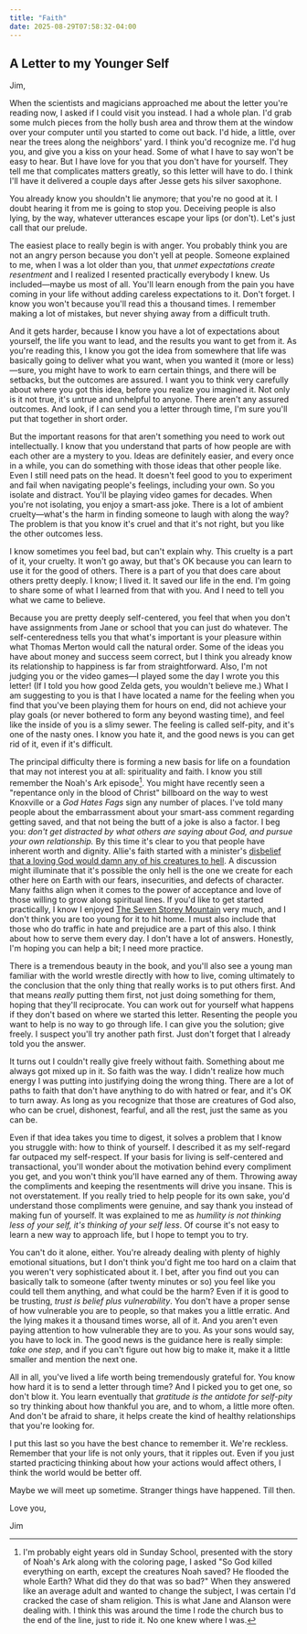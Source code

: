 ```yaml
---
title: "Faith"
date: 2025-08-29T07:58:32-04:00
---
```


## A Letter to my Younger Self

Jim,

When the scientists and magicians approached me about the letter you're reading now, I asked if I could visit you instead. I had a whole plan. I'd grab some mulch pieces from the holly bush area and throw them at the window over your computer until you started to come out back. I'd hide, a little, over near the trees along the neighbors' yard. I think you'd recognize me. I'd hug you, and give you a kiss on your head. Some of what I have to say won't be easy to hear. But I have love for you that you don't have for yourself. They tell me that complicates matters greatly, so this letter will have to do. I think I'll have it delivered a couple days after Jesse gets his silver saxophone.

You already know you shouldn't lie anymore; that you're no good at it. I doubt hearing it from me is going to stop you. Deceiving people is also lying, by the way, whatever utterances escape your lips (or don't). Let's just call that our prelude.

The easiest place to really begin is with anger. You probably think you are not an angry person because you don't yell at people. Someone explained to me, when I was a lot older than you, that _unmet expectations create resentment_ and I realized I resented practically everybody I knew. Us included—maybe us most of all. You'll learn enough from the pain you have coming in your life without adding careless expectations to it. Don't forget. I know you won't because you'll read this a thousand times. I remember making a lot of mistakes, but never shying away from a difficult truth.

And it gets harder, because I know you have a lot of expectations about yourself, the life you want to lead, and the results you want to get from it. As you're reading this, I know you got the idea from somewhere that life was basically going to deliver what you want, when you wanted it (more or less)—sure, you might have to work to earn certain things, and there will be setbacks, but the outcomes are assured. I want you to think very carefully about where you got this idea, before you realize you imagined it. Not only is it not true, it's untrue and unhelpful to anyone. There aren't any assured outcomes. And look, if I can send you a letter through time, I'm sure you'll put that together in short order.

But the important reasons for that aren't something you need to work out intellectually. I know that you understand that parts of how people are with each other are a mystery to you. Ideas are definitely easier, and every once in a while, you can do something with those ideas that other people like. Even I still need pats on the head. It doesn't feel good to you to experiment and fail when navigating people's feelings, including your own. So you isolate and distract. You'll be playing video games for decades. When you're not isolating, you enjoy a smart-ass joke. There is a lot of ambient cruelty—what's the harm in finding someone to laugh with along the way? The problem is that you know it's cruel and that it's not right, but you like the other outcomes less.

I know sometimes you feel bad, but can't explain why. This cruelty is a part of it, your cruelty. It won't go away, but that's OK because you can learn to use it for the good of others. There is a part of you that does care about others pretty deeply. I know; I lived it. It saved our life in the end. I'm going to share some of what I learned from that with you. And I need to tell you what we came to believe.

Because you are pretty deeply self-centered, you feel that when you don't have assignments from Jane or school that you can just do whatever. The self-centeredness tells you that what's important is your pleasure within what Thomas Merton would call the natural order. Some of the ideas you have about money and success seem correct, but I think you already know its relationship to happiness is far from straightforward. Also, I'm not judging you or the video games—I played some the day I wrote you this letter! (If I told you how good Zelda gets, you wouldn't believe me.) What I am suggesting to you is that I have located a name for the feeling when you find that you've been playing them for hours on end, did not achieve your play goals (or never bothered to form any beyond wasting time), and feel like the inside of you is a slimy sewer. The feeling is called self-pity, and it's one of the nasty ones. I know you hate it, and the good news is you can get rid of it, even if it's difficult.

The principal difficulty there is forming a new basis for life on a foundation that may not interest you at all: spirituality and faith. I know you still remember the Noah's Ark episode[^1]. You might have recently seen a "repentance only in the blood of Christ" billboard on the way to west Knoxville or a _God Hates Fags_ sign any number of places. I've told many people about the embarrassment about your smart-ass comment regarding getting saved, and that not being the butt of a joke is also a factor. I beg you: _don't get distracted by what others are saying about God, and pursue your own relationship._ By this time it's clear to you that people have inherent worth and dignity. Allie's faith started with a minister's [disbelief that a loving God would damn any of his creatures to hell](https://www.uua.org/lifespan/curricula/grace/session3/115166.shtml). A discussion might illuminate that it's possible the only hell is the one we create for each other here on Earth with our fears, insecurities, and defects of character. Many faiths align when it comes to the power of acceptance and love of those willing to grow along spiritual lines. If you'd like to get started practically, I know I enjoyed [The Seven Storey Mountain](https://merton.org/ITMS/Seasonal/15/15-1Maltis.pdf) very much, and I don't think you are too young for it to hit home.  I must also include that those who do traffic in hate and prejudice are a part of this also.  I think about how to serve them every day.  I don't have a lot of answers.  Honestly, I'm hoping you can help a bit; I need more practice.

There is a tremendous beauty in the book, and you'll also see a young man familiar with the world wrestle directly with how to live, coming ultimately to the conclusion that the only thing that really works is to put others first. And that means *really* putting them first, not just doing something for them, hoping that they'll reciprocate. You can work out for yourself what happens if they don't based on where we started this letter. Resenting the people you want to help is no way to go through life. I can give you the solution; give freely. I suspect you'll try another path first. Just don't forget that I already told you the answer.

It turns out I couldn't really give freely without faith. Something about me always got mixed up in it. So faith was the way. I didn't realize how much energy I was putting into justifying doing the wrong thing. There are a lot of paths to faith that don't have anything to do with hatred or fear, and it's OK to turn away. As long as you recognize that those are creatures of God also, who can be cruel, dishonest, fearful, and all the rest, just the same as you can be.

Even if that idea takes you time to digest, it solves a problem that I know you struggle with: how to think of yourself.  I described it as my self-regard far outpaced my self-respect.  If your basis for living is self-centered and transactional, you'll wonder about the motivation behind every compliment you get, and you won't think you'll have earned any of them.  Throwing away the compliments and keeping the resentments will drive you insane.  This is not overstatement.  If you really tried to help people for its own sake, you'd understand those compliments were genuine, and say thank you instead of making fun of yourself.  It was explained to me as _humility is not thinking less of your self, it's thinking of your self less_.  Of course it's not easy to learn a new way to approach life, but I hope to tempt you to try.

You can't do it alone, either. You're already dealing with plenty of highly emotional situations, but I don't think you'd fight me too hard on a claim that you weren't very sophisticated about it. I bet, after you find out you can basically talk to someone (after twenty minutes or so) you feel like you could tell them anything, and what could be the harm? Even if it is good to be trusting, _trust is belief plus vulnerability_. You don't have a proper sense of how vulnerable you are to people, so that makes you a little erratic. And the lying makes it a thousand times worse, all of it. And you aren't even paying attention to how vulnerable they are to you. As your sons would say, you have to lock in. The good news is the guidance here is really simple: _take one step_, and if you can't figure out how big to make it, make it a little smaller and mention the next one.

All in all, you've lived a life worth being tremendously grateful for. You know how hard it is to send a letter through time? And I picked you to get one, so don't blow it. You learn eventually that _gratitude is the antidote for self-pity_ so try thinking about how thankful you are, and to whom, a little more often. And don't be afraid to share, it helps create the kind of healthy relationships that you're looking for.

I put this last so you have the best chance to remember it. We're reckless. Remember that your life is not only yours, that it ripples out. Even if you just started practicing thinking about how your actions would affect others, I think the world would be better off.

Maybe we will meet up sometime. Stranger things have happened. Till then.

Love you,

Jim

[^1]: I'm probably eight years old in Sunday School, presented with the story of Noah's Ark along with the coloring page, I asked "So God killed everything on earth, except the creatures Noah saved? He flooded the whole Earth? What did they do that was so bad?" When they answered like an average adult and wanted to change the subject, I was certain I'd cracked the case of sham religion. This is what Jane and Alanson were dealing with. I think this was around the time I rode the church bus to the end of the line, just to ride it. No one knew where I was.
